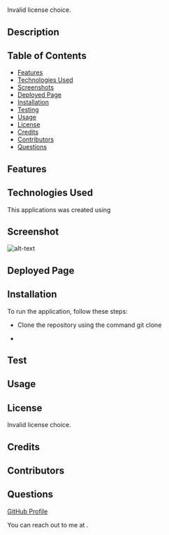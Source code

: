 # 



  Invalid license choice.
  


## Description


## Table of Contents
* [Features](#features)
* [Technologies Used](#technologiesUsed)
* [Screenshots](#screenshot)
* [Deployed Page](#deployedPage)
* [Installation](#installation)
* [Testing](#testing)
* [Usage](#usage)
* [License](#license)
* [Credits](#credits)
* [Contributors](#contributors)
* [Questions](#questions)

## Features


## Technologies Used
This applications was created using 



## Screenshot
![alt-text]()

## Deployed Page


## Installation
To run the application, follow these steps: 

* Clone the repository using the command git clone 

*  

## Test


## Usage


## License
Invalid license choice.

## Credits


## Contributors


## Questions
[GitHub Profile](https://github.com//) 

You can reach out to me at .
